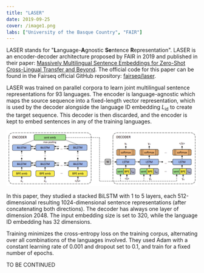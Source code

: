 ```yaml
---
title: "LASER"
date: 2019-09-25
cover: /image1.png
labs: ["University of the Basque Country", "FAIR"]
---
```


LASER stands for "**L**anguage-**A**gnostic **Se**ntence
**R**epresentation". LASER is an encoder-decoder architecture proposed
by FAIR in 2019 and published in their paper: [Massively Multilingual
Sentence Embeddings for Zero-Shot Cross-Lingual Transfer and
Beyond](https://arxiv.org/pdf/1812.10464.pdf). The official code for
this paper can be found in the Fairseq official GitHub repository:
[fairseq/laser](https://github.com/pytorch/fairseq/tree/main/examples/laser).

LASER was trained on parallel corpora to learn joint multilingual
sentence representations for 93 languages. The encoder is
language-agnostic which maps the source sequence into a fixed-length
vector representation, which is used by the decoder alongside the
language ID embedding $L_{\text{id}}$ to create the target sequence.
This decoder is then discarded, and the encoder is kept to embed
sentences in any of the training languages.

<div align="center">
    <img src="media/LASER/image1.png" width=750>
</div>

In this paper, they studied a stacked BiLSTM with 1 to 5 layers, each
512-dimensional resulting 1024-dimensional sentence representations
(after concatenating both directions). The decoder has always one layer
of dimension 2048. The input embedding size is set to 320, while the
language ID embedding has 32 dimensions.

Training minimizes the cross-entropy loss on the training corpus,
alternating over all combinations of the languages involved. They used
Adam with a constant learning rate of 0.001 and dropout set to 0.1, and
train for a fixed number of epochs.

TO BE CONTINUED
